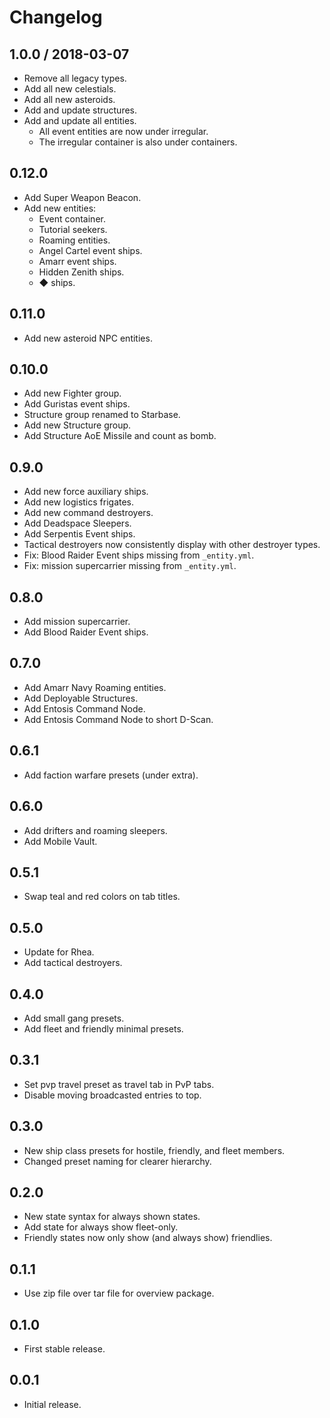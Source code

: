 # Changelog

## 1.0.0 / 2018-03-07

- Remove all legacy types.
- Add all new celestials.
- Add all new asteroids.
- Add and update structures.
- Add and update all entities.
  - All event entities are now under irregular.
  - The irregular container is also under containers.

## 0.12.0

- Add Super Weapon Beacon.
- Add new entities:
  - Event container.
  - Tutorial seekers.
  - Roaming entities.
  - Angel Cartel event ships.
  - Amarr event ships.
  - Hidden Zenith ships.
  - ◆ ships.

## 0.11.0

- Add new asteroid NPC entities.

## 0.10.0

- Add new Fighter group.
- Add Guristas event ships.
- Structure group renamed to Starbase.
- Add new Structure group.
- Add Structure AoE Missile and count as bomb.

## 0.9.0

- Add new force auxiliary ships.
- Add new logistics frigates.
- Add new command destroyers.
- Add Deadspace Sleepers.
- Add Serpentis Event ships.
- Tactical destroyers now consistently display with other destroyer types.
- Fix: Blood Raider Event ships missing from `_entity.yml`.
- Fix: mission supercarrier missing from `_entity.yml`.

## 0.8.0

- Add mission supercarrier.
- Add Blood Raider Event ships.

## 0.7.0

- Add Amarr Navy Roaming entities.
- Add Deployable Structures.
- Add Entosis Command Node.
- Add Entosis Command Node to short D-Scan.

## 0.6.1

- Add faction warfare presets (under extra).

## 0.6.0

- Add drifters and roaming sleepers.
- Add Mobile Vault.

## 0.5.1

- Swap teal and red colors on tab titles.

## 0.5.0

- Update for Rhea.
- Add tactical destroyers.

## 0.4.0

- Add small gang presets.
- Add fleet and friendly minimal presets.

## 0.3.1

- Set pvp travel preset as travel tab in PvP tabs.
- Disable moving broadcasted entries to top.

## 0.3.0

- New ship class presets for hostile, friendly, and fleet members.
- Changed preset naming for clearer hierarchy.

## 0.2.0

- New state syntax for always shown states.
- Add state for always show fleet-only.
- Friendly states now only show (and always show) friendlies.

## 0.1.1

- Use zip file over tar file for overview package.

## 0.1.0

- First stable release.

## 0.0.1

- Initial release.
